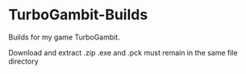 # TurboGambit-Builds
Builds for my game TurboGambit.

Download and extract .zip
.exe and .pck must remain in the same file directory
